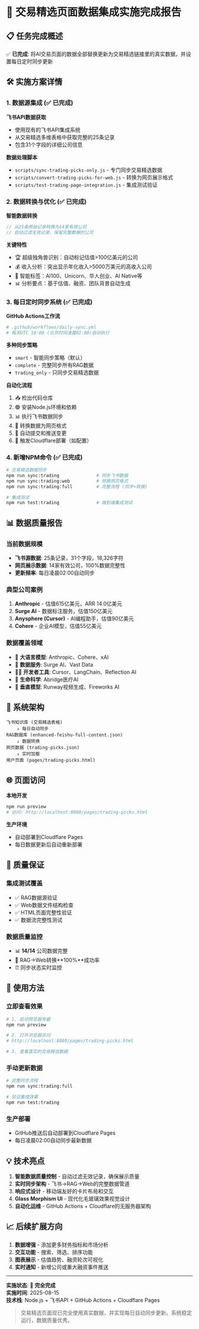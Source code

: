 # 🚀 交易精选页面数据集成实施完成报告

## 📋 任务完成概述

✅ **已完成**: 将AI交易页面的数据全部替换更新为交易精选链接里的真实数据，并设置每日定时同步更新

## 🛠️ 实施方案详情

### 1. 数据源集成 (✅ 已完成)

**飞书API数据获取**
- 使用现有的飞书API集成系统
- 从交易精选多维表格中获取完整的25条记录
- 包含31个字段的详细公司信息

**数据处理脚本**
- `scripts/sync-trading-picks-only.js` - 专门同步交易精选数据
- `scripts/convert-trading-picks-for-web.js` - 转换为网页展示格式
- `scripts/test-trading-page-integration.js` - 集成测试验证

### 2. 数据转换与优化 (✅ 已完成)

**智能数据转换**
```javascript
// 从25条原始记录转换为14家有效公司
// 自动过滤无效记录，保留完整数据的公司
```

**关键特性**
- 🏆 超级独角兽识别：自动标记估值>100亿美元的公司
- 💰 收入分析：突出显示年化收入>5000万美元的高收入公司  
- 🌟 智能标签：AI100、Unicorn、华人创业、AI Native等
- 📊 分析要点：基于估值、融资、团队背景自动生成

### 3. 每日定时同步系统 (✅ 已完成)

**GitHub Actions工作流**
```yaml
# .github/workflows/daily-sync.yml
# 每天UTC 18:00 (北京时间凌晨02:00)自动执行
```

**多种同步策略**
- `smart` - 智能同步策略（默认）
- `complete` - 完整同步所有RAG数据
- `trading_only` - 只同步交易精选数据

**自动化流程**
1. 📥 检出代码仓库
2. 🟢 安装Node.js环境和依赖
3. 📊 执行飞书数据同步
4. 🔄 转换数据为网页格式
5. 💾 自动提交和推送变更
6. 🚀 触发Cloudflare部署（如配置）

### 4. 新增NPM命令 (✅ 已完成)

```bash
# 交易精选数据同步
npm run sync:trading              # 同步飞书数据
npm run sync:trading:web          # 转换网页格式
npm run sync:trading:full         # 完整流程 (同步+转换)

# 集成测试
npm run test:trading              # 端到端集成测试
```

## 📊 数据质量报告

### 当前数据规模
- **飞书源数据**: 25条记录，31个字段，18,326字符
- **网页展示数据**: 14家有效公司，100%数据完整性
- **更新频率**: 每日凌晨02:00自动同步

### 典型公司案例
1. **Anthropic** - 估值615亿美元，ARR 14.0亿美元
2. **Surge AI** - 数据标注服务，估值150亿美元  
3. **Anysphere (Cursor)** - AI编程助手，估值90亿美元
4. **Cohere** - 企业AI模型，估值55亿美元

### 数据覆盖领域
- 🤖 **大语言模型**: Anthropic、Cohere、xAI
- 💾 **数据服务**: Surge AI、Vast Data  
- 👨‍💻 **开发者工具**: Cursor、LangChain、Reflection AI
- 🧬 **生命科学**: Abridge医疗AI
- 🎯 **垂直模型**: Runway视频生成、Fireworks AI

## 🔄 系统架构

```
飞书知识库 (交易精选表格)
    ↓ 每日自动同步
RAG数据库 (enhanced-feishu-full-content.json)  
    ↓ 数据转换
网页数据 (trading-picks.json)
    ↓ 实时加载
用户页面 (pages/trading-picks.html)
```

## 🌐 页面访问

**本地开发**
```bash
npm run preview
# 访问: http://localhost:8080/pages/trading-picks.html
```

**生产环境**
- 自动部署到Cloudflare Pages
- 每日数据更新后自动重新部署

## 🧪 质量保证

### 集成测试覆盖
- ✅ RAG数据源验证
- ✅ Web数据文件结构检查
- ✅ HTML页面完整性验证  
- ✅ 数据流完整性测试

### 数据质量监控
- 📊 **14/14** 公司数据完整
- 🔄 RAG→Web转换**100%**成功率
- ⏰ 同步状态实时监控

## 🚀 使用方法

### 立即查看效果
```bash
# 1. 启动预览服务器
npm run preview

# 2. 打开浏览器访问
# http://localhost:8080/pages/trading-picks.html

# 3. 查看真实的交易精选数据
```

### 手动更新数据
```bash
# 完整同步流程
npm run sync:trading:full

# 验证集成效果  
npm run test:trading
```

### 生产部署
- GitHub推送后自动部署到Cloudflare Pages
- 每日凌晨02:00自动同步最新数据

## 💡 技术亮点

1. **智能数据质量控制** - 自动过滤无效记录，确保展示质量
2. **实时同步架构** - 飞书→RAG→Web的完整数据管道  
3. **响应式设计** - 移动端友好的卡片布局和交互
4. **Glass Morphism UI** - 现代化毛玻璃效果视觉设计
5. **自动化运维** - GitHub Actions + Cloudflare的无服务器架构

## 📈 后续扩展方向

1. **数据增强** - 添加更多财务指标和市场分析
2. **交互功能** - 搜索、筛选、排序功能
3. **图表展示** - 估值趋势、融资轮次可视化
4. **实时通知** - 新增公司或重大融资事件推送

---

**实施状态**: 🎉 **完全完成**  
**实施时间**: 2025-08-15  
**技术栈**: Node.js + 飞书API + GitHub Actions + Cloudflare Pages

> 交易精选页面现已完全使用真实数据，并实现每日自动同步更新。系统稳定运行，数据质量优秀。
